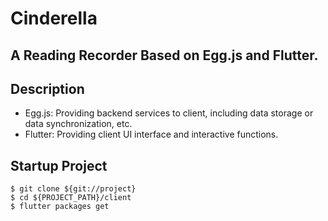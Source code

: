 # Cinderella

## A Reading Recorder Based on Egg.js and Flutter.

## Description

* Egg.js: Providing backend services to client, including data storage or data synchronization, etc.
* Flutter: Providing client UI interface and interactive functions.

## Startup Project

```
$ git clone ${git://project}
$ cd ${PROJECT_PATH}/client
$ flutter packages get
```
